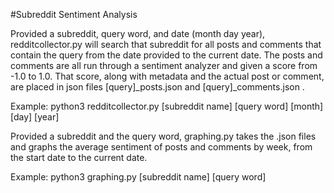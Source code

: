#Subreddit Sentiment Analysis

Provided a subreddit, query word, and date (month day year), redditcollector.py will search that subreddit for all posts and comments that contain the query from the date provided to the current date. The posts and comments are all run through a sentiment analyzer and given a score from -1.0 to 1.0. That score, along with metadata and the actual post or comment, are placed in json files [query]_posts.json and [query]_comments.json .

Example:
    python3 redditcollector.py [subreddit name] [query word] [month] [day] [year]

Provided a subreddit and the query word, graphing.py takes the .json files
and graphs the average sentiment of posts and comments by week, from the start date to the current date.

Example:
    python3 graphing.py [subreddit name] [query word]
